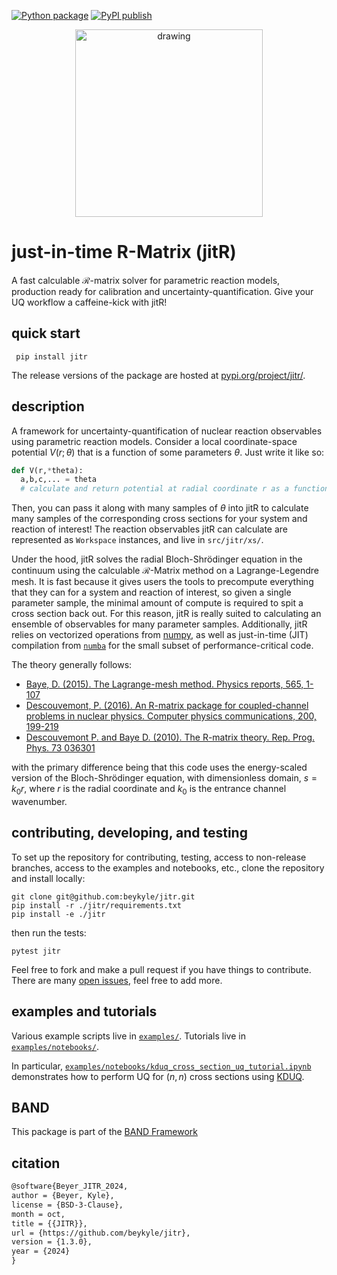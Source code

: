 [![Python package](https://github.com/beykyle/jitr/actions/workflows/python-package.yml/badge.svg)](https://github.com/beykyle/jitr/actions/workflows/python-package.yml)
[![PyPI publish](https://github.com/beykyle/jitr/actions/workflows/pypi-publish.yml/badge.svg)](https://github.com/beykyle/jitr/actions/workflows/pypi-publish.yml)

<p align="center">
<img src="./assets/jitr_logo.png" alt="drawing" width="300" /> 
</p>

# just-in-time R-Matrix (jitR)
A fast calculable $\mathcal{R}$-matrix solver for parametric reaction models, production ready for calibration and uncertainty-quantification. Give your UQ workflow a caffeine-kick with jitR!


## quick start

```
 pip install jitr
```

The release versions of the package are hosted at [pypi.org/project/jitr/](https://pypi.org/project/jitr/).

## description
A framework for uncertainty-quantification of nuclear reaction observables using parametric reaction models. Consider a local coordinate-space potential $V(r;\theta)$ that is a function of some parameters $\theta$. Just write it like so:

```python
def V(r,*theta):
  a,b,c,... = theta
  # calculate and return potential at radial coordinate r as a function of parameters a,b,c,...
```

Then, you can pass it along with many samples of $\theta$ into jitR to calculate many samples of the corresponding cross sections for your system and reaction of interest! The reaction observables jitR can calculate are represented as `Workspace` instances, and live in `src/jitr/xs/`.

Under the hood, jitR solves the radial Bloch-Shrödinger equation in the continuum using the calculable $\mathcal{R}$-Matrix method on a Lagrange-Legendre mesh. It is fast because it gives users the tools to precompute everything that they can for a system and reaction of interest, so given a single parameter sample, the minimal amount of compute is required to spit a cross section back out. For this reason, jitR is really suited to calculating an ensemble of observables for many parameter samples. Additionally, jitR relies on vectorized operations from [numpy](https://numpy.org/), as well as just-in-time (JIT) compilation from [`numba`](https://numba.pydata.org/) for the small subset of performance-critical code. 

The theory generally follows:
- [Baye, D. (2015). The Lagrange-mesh method. Physics reports, 565, 1-107](https://www.sciencedirect.com/science/article/pii/S0370157314004086)
- [Descouvemont, P. (2016). An R-matrix package for coupled-channel problems in nuclear physics. Computer physics communications, 200, 199-219](https://www.sciencedirect.com/science/article/pii/S0010465515003951)
- [Descouvemont P. and Baye D. (2010). The R-matrix theory. Rep. Prog. Phys. 73 036301](https://iopscience.iop.org/article/10.1088/0034-4885/73/3/036301/meta)

with the primary difference being that this code uses the energy-scaled version of the Bloch-Shrödinger equation, with dimensionless domain, $s = k_0 r$, where $r$ is the radial coordinate and $k_0$ is the entrance channel wavenumber.


## contributing, developing, and testing

To set up the repository for contributing, testing, access to non-release branches, access to the examples and notebooks, etc., clone the repository and install locally:

```
git clone git@github.com:beykyle/jitr.git
pip install -r ./jitr/requirements.txt
pip install -e ./jitr
```

then run the tests:

```
pytest jitr
```

Feel free to fork and make a pull request if you have things to contribute. There are many [open issues](https://github.com/beykyle/jitr/issues), feel free to add more.

## examples and tutorials

Various example scripts live in [`examples/`](https://github.com/beykyle/jitr/tree/main/examples). Tutorials live in [`examples/notebooks/`](https://github.com/beykyle/jitr/tree/main/examples/notebooks).

In particular, [`examples/notebooks/kduq_cross_section_uq_tutorial.ipynb`](https://github.com/beykyle/jitr/tree/main/examples/notebooks/kduq_cross_section_uq_tutorial.ipynb) demonstrates how to perform UQ for $(n,n)$ cross sections using [KDUQ](https://journals.aps.org/prc/abstract/10.1103/PhysRevC.107.014602).

## BAND

This package is part of the [BAND Framework](https://github.com/bandframework/)


## citation
```latex
@software{Beyer_JITR_2024,
author = {Beyer, Kyle},
license = {BSD-3-Clause},
month = oct,
title = {{JITR}},
url = {https://github.com/beykyle/jitr},
version = {1.3.0},
year = {2024}
}
```
